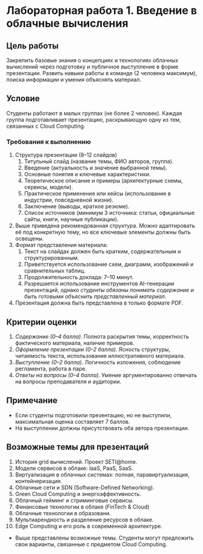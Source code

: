 # Лабораторная работа 1. Введение в облачные вычисления

## Цель работы

Закрепить базовые знания о концепциях и технологиях облачных вычислений через подготовку и публичное выступление в форме презентации. Развить навыки работы в команде (2 человека максимум), поиска информации и умения объяснять материал.

## Условие

Студенты работают в малых группах (не более 2 человек). Каждая группа подготавливает презентацию, раскрывающую одну из тем, связанных с Cloud Computing.

### Требования к выполнению

1. Структура презентации (8–12 слайдов)
   1. Титульный слайд (название темы, ФИО авторов, группа).
   2. Введение (актуальность и значение выбранной темы).
   3. Основные понятия и ключевые характеристики.
   4. Теоретическое описание и примеры (архитектурные схемы, сервисы, модели).
   5. Практическое применение или кейсы (использование в индустрии, повседневной жизни).
   6. Заключение (выводы, краткое резюме).
   7. Список источников (минимум 3 источника: статьи, официальные сайты, книги, научные публикации).
2. Выше приведена рекомендованная структура. Можно адаптировать её под конкретную тему, но все ключевые элементы должны быть освещены.
3. Формат представления материала:
   1. Текст на слайдах должен быть кратким, содержательным и структурированным.
   2. Приветствуется использование схем, диаграмм, изображений и сравнительных таблиц.
   3. Продолжительность доклада: 7–10 минут.
   4. Разрешается использование инструментов AI-генерации презентаций, однако *студенты обязаны понимать содержание и быть готовыми объяснить представленный материал*.
4. Презентация должна быть представлена в только формате PDF.

## Критерии оценки

1. *Содержание (0–4 балла)*. Полнота раскрытия темы, корректность фактического материала, наличие примеров.
2. *Оформление презентации (0–2 балла)*. Ясность структуры, читаемость текста, использование иллюстративного материала.
3. *Выступление (0–2 балла)*. Логичность изложения, соблюдение регламента, работа в паре.
4. *Ответы на вопросы (0–4 балла)*. Умение аргументированно отвечать на вопросы преподавателя и аудитории.

## Примечание

- Если студенты подготовили презентацию, но не выступили, максимальная оценка составляет 7 баллов.
- На выступлении должны присутствовать оба автора презентации.

## Возможные темы для презентаций

1. История grid вычислений. Проект SETI@home.
2. Модели сервисов в облаке: IaaS, PaaS, SaaS.
3. Виртуализация в облачных системах: полная, паравиртуализация, контейнеризация.
4. Облачные сети и SDN (Software-Defined Networking).
5. Green Cloud Computing и энергоэффективность.
6. Облачный гейминг и стриминговые сервисы.
7. Финансовые технологии в облаке (FinTech & Cloud)
8. Облачные технологии в образовани.
9.  Мультиарендность и разделение ресурсов в облаке.
10. Edge Computing и его роль в современной архитектуре.

* Выше представлены возможные темы. Студенты могут предложить свои варианты, связанные с предметом Cloud Computing.